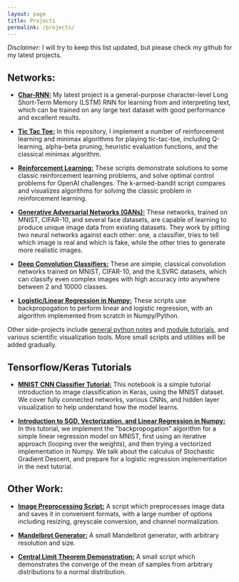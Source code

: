 ```yaml
---
layout: page
title: Projects
permalink: /projects/
---
```


*Disclaimer:* I will try to keep this list updated, but please check my github for my latest projects.


## Networks:

* <a href="https://github.com/ja3067/char-rnn-tensorflow">**Char-RNN:**</a> My latest project is a general-purpose character-level Long Short-Term Memory (LSTM) RNN for learning from and interpreting text, which can be trained on any large text dataset with good performance and excellent results.

* <a href="https://github.com/ja3067/tic-tac-toe-minimax">**Tic Tac Toe:**</a> In this repository, I implement a number of reinforcement learning and minimax algorithms for playing tic-tac-toe, including Q-learning, alpha-beta pruning, heuristic evaluation functions, and the classical minimax algorithm.

* <a href="https://github.com/ja3067/gradient-descent-examples">**Reinforcement Learning:**</a> These scripts demonstrate solutions to some classic reinforcement learning problems, and solve optimal control problems for OpenAI challenges. The k-armed-bandit script compares and visualizes algorithms for solving the classic problem in reinforcement learning.

* <a href="">**Generative Adversarial Networks (GANs):**</a> These networks, trained on MNIST, CIFAR-10, and several face datasets, are capable of learning to produce unique image data from existing datasets. They work by pitting two neural networks against each other: one, a classifier, tries to tell which image is real and which is fake, while the other tries to generate more realistic images.

* <a href="">**Deep Convolution Classifiers:**</a> These are simple, classical convolution networks trained on MNIST, CIFAR-10, and the ILSVRC datasets, which can classify even complex images with high accuracy into anywhere between 2 and 10000 classes.

* <a href="https://github.com/ja3067/gradient-descent-examples">**Logistic/Linear Regression in Numpy:**</a> These scripts use backpropogation to perform linear and logistic regression, with an algorithm implemented from scratch in Numpy/Python.

Other side-projects include <a href="https://github.com/ja3067/demos/blob/master/python-notes.ipynb">general python notes</a> and <a href="https://github.com/ja3067/demos/blob/master/python-notes-modules.ipynb">module tutorials</a>, and various scientific visualization tools. More small scripts and utilities will be added gradually.

## Tensorflow/Keras Tutorials

* <a href="https://github.com/ja3067/tensorflow-keras-tutorials/blob/master/CNN%20Tutorial%20MNIST.ipynb">**MNIST CNN Classifier Tutorial:**</a> This notebook is a simple tutorial introduction to image classification in Keras, using the MNIST dataset. We cover fully connected networks, various CNNs, and hidden layer visualization to help understand how the model learns.

* <a href="https://github.com/ja3067/tensorflow-keras-tutorials/blob/master/SGD%20Linear%20Regression%20in%20Numpy%20Tutorial.ipynb">**Introduction to SGD, Vectorization, and Linear Regression in Numpy:**</a> In this tutorial, we implement the "backpropogation" algorithm for a simple linear regression model on MNIST, first using an iterative approach (looping over the weights), and then trying a vectorized implementation in Numpy. We talk about the calculus of Stochastic Gradient Descent, and prepare for a logistic regression implementation in the next tutorial.

## Other Work:

* <a href="https://github.com/ja3067/examples/blob/master/preprocessing.py">**Image Preprocessing Script:**</a> A script which preprocesses image data and saves it in convenient formats, with a large number of options including resizing, greyscale conversion, and channel normalization.

* <a href="https://github.com/ja3067/demos/blob/master/mandelbrot.py">**Mandelbrot Generator:**</a> A small Mandelbrot generator, with arbitrary resolution and size.

* <a href="https://github.com/ja3067/demos/blob/master/central_limit.py">**Central Limit Theorem Demonstration:**</a> A small script which demonstrates the converge of the mean of samples from arbitrary distributions to a normal distribution.
